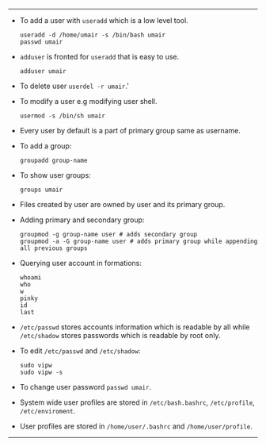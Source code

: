 ___
- To add a user with `useradd` which is a low level tool.
	```
	useradd -d /home/umair -s /bin/bash umair
	passwd umair
	```
- `adduser` is fronted for `useradd` that is easy to use.
	```
	adduser umair
	```
- To delete user `userdel -r umair`.'
- To modify a user e.g modifying user shell.
	```
	usermod -s /bin/sh umair
	```
- Every user by default is a part of primary group same as username.
- To add a group:
	```
	groupadd group-name 
	```
- To show user groups:
	```
	groups umair
	```
- Files created by user are owned by user and its primary group.
- Adding primary and secondary group:
	```
	groupmod -g group-name user # adds secondary group
	groupmod -a -G group-name user # adds primary group while appending all previous groups
	```
- Querying user account in formations:
	```
	whoami
	who
	w
	pinky
	id
	last
	```
- `/etc/passwd` stores accounts information which is readable by all while `/etc/shadow` stores passwords which is readable by root only. 
- To edit `/etc/passwd` and `/etc/shadow`:
	```
	sudo vipw
	sudo vipw -s
	```

- To change user password `passwd umair`.
- System wide user profiles are stored in `/etc/bash.bashrc`, `/etc/profile`, `/etc/enviroment`.
- User profiles are stored in `/home/user/.bashrc` and `/home/user/profile`.
___
